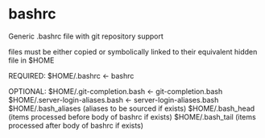 bashrc
======

Generic .bashrc file with git repository support

files must be either copied or symbolically linked to their equivalent hidden file in $HOME

REQUIRED:
$HOME/.bashrc <- bashrc

OPTIONAL:
$HOME/.git-completion.bash <- git-completion.bash
$HOME/.server-login-aliases.bash <- server-login-aliases.bash
$HOME/.bash_aliases (aliases to be sourced if exists)
$HOME/.bash_head (items processed before body of bashrc if exists)
$HOME/.bash_tail (items processed after body of bashrc if exists)

